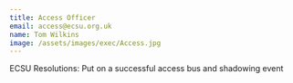 ```yaml
---
title: Access Officer
email: access@ecsu.org.uk
name: Tom Wilkins
image: /assets/images/exec/Access.jpg
---
```


ECSU Resolutions: Put on a successful access bus and shadowing event

